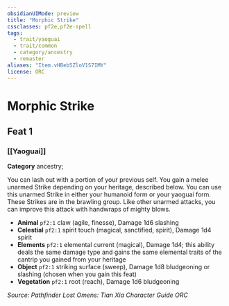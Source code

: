 ```yaml
---
obsidianUIMode: preview
title: "Morphic Strike"
cssclasses: pf2e,pf2e-spell
tags:
  - trait/yaoguai
  - trait/common
  - category/ancestry
  - remaster
aliases: "Item.vHBeb5ZloV1S7IMY"
license: ORC
---
```

# Morphic Strike
## Feat 1
### [[Yaoguai]]

**Category** ancestry; 




You can lash out with a portion of your previous self. You gain a melee unarmed Strike depending on your heritage, described below. You can use this unarmed Strike in either your humanoid form or your yaoguai form. These Strikes are in the brawling group. Like other unarmed attacks, you can improve this attack with handwraps of mighty blows.

*   **Animal** `pf2:1` claw (agile, finesse), Damage 1d6 slashing
*   **Celestial** `pf2:1` spirit touch (magical, sanctified, spirit), Damage 1d4 spirit
*   **Elements** `pf2:1` elemental current (magical), Damage 1d4; this ability deals the same damage type and gains the same elemental traits of the cantrip you gained from your heritage
*   **Object** `pf2:1` striking surface (sweep), Damage 1d8 bludgeoning or slashing (chosen when you gain this feat)
*   **Vegetation** `pf2:1` root (reach), Damage 1d6 bludgeoning

*Source: Pathfinder Lost Omens: Tian Xia Character Guide*
*ORC*